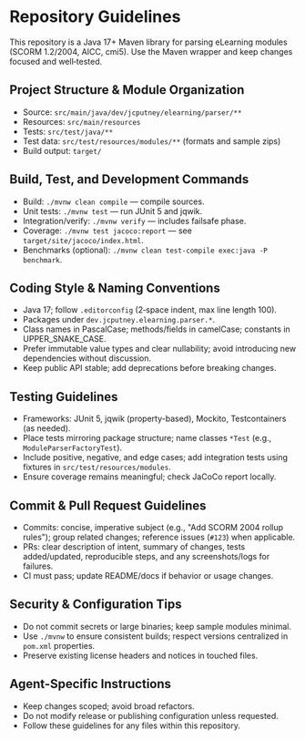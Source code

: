 # Repository Guidelines

This repository is a Java 17+ Maven library for parsing eLearning modules (SCORM 1.2/2004, AICC, cmi5). Use the Maven wrapper and keep changes focused and well‑tested.

## Project Structure & Module Organization
- Source: `src/main/java/dev/jcputney/elearning/parser/**`
- Resources: `src/main/resources`
- Tests: `src/test/java/**`
- Test data: `src/test/resources/modules/**` (formats and sample zips)
- Build output: `target/`

## Build, Test, and Development Commands
- Build: `./mvnw clean compile` — compile sources.
- Unit tests: `./mvnw test` — run JUnit 5 and jqwik.
- Integration/verify: `./mvnw verify` — includes failsafe phase.
- Coverage: `./mvnw test jacoco:report` — see `target/site/jacoco/index.html`.
- Benchmarks (optional): `./mvnw clean test-compile exec:java -P benchmark`.

## Coding Style & Naming Conventions
- Java 17; follow `.editorconfig` (2‑space indent, max line length 100).
- Packages under `dev.jcputney.elearning.parser.*`.
- Class names in PascalCase; methods/fields in camelCase; constants in UPPER_SNAKE_CASE.
- Prefer immutable value types and clear nullability; avoid introducing new dependencies without discussion.
- Keep public API stable; add deprecations before breaking changes.

## Testing Guidelines
- Frameworks: JUnit 5, jqwik (property-based), Mockito, Testcontainers (as needed).
- Place tests mirroring package structure; name classes `*Test` (e.g., `ModuleParserFactoryTest`).
- Include positive, negative, and edge cases; add integration tests using fixtures in `src/test/resources/modules`.
- Ensure coverage remains meaningful; check JaCoCo report locally.

## Commit & Pull Request Guidelines
- Commits: concise, imperative subject (e.g., "Add SCORM 2004 rollup rules"); group related changes; reference issues (`#123`) when applicable.
- PRs: clear description of intent, summary of changes, tests added/updated, reproducible steps, and any screenshots/logs for failures.
- CI must pass; update README/docs if behavior or usage changes.

## Security & Configuration Tips
- Do not commit secrets or large binaries; keep sample modules minimal.
- Use `./mvnw` to ensure consistent builds; respect versions centralized in `pom.xml` properties.
- Preserve existing license headers and notices in touched files.

## Agent-Specific Instructions
- Keep changes scoped; avoid broad refactors.
- Do not modify release or publishing configuration unless requested.
- Follow these guidelines for any files within this repository.

